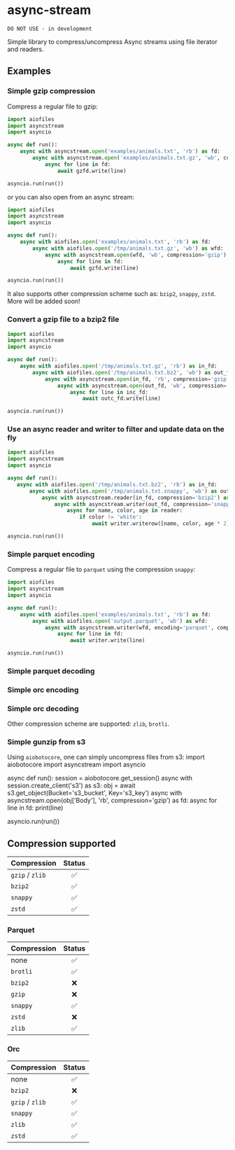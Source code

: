 async-stream
============

    DO NOT USE - in development


Simple library to compress/uncompress Async streams using file iterator and readers.

## Examples

### Simple gzip compression

Compress a regular file to gzip:
```python
import aiofiles
import asyncstream
import asyncio

async def run():
    async with asyncstream.open('examples/animals.txt', 'rb') as fd:
        async with asyncstream.open('examples/animals.txt.gz', 'wb', compression='gzip') as gzfd:
            async for line in fd:
                await gzfd.write(line)

asyncio.run(run())
```

or you can also open from an async stream:
```python
import aiofiles
import asyncstream
import asyncio

async def run():
    async with aiofiles.open('examples/animals.txt', 'rb') as fd:
        async with aiofiles.open('/tmp/animals.txt.gz', 'wb') as wfd:
            async with asyncstream.open(wfd, 'wb', compression='gzip') as gzfd:
                async for line in fd:
                    await gzfd.write(line)

asyncio.run(run())
```

It also supports other compression scheme such as: `bzip2`, `snappy`, `zstd`. More will be added soon!

### Convert a gzip file to a bzip2 file

```python
import aiofiles
import asyncstream
import asyncio

async def run():
    async with aiofiles.open('/tmp/animals.txt.gz', 'rb') as in_fd:
        async with aiofiles.open('/tmp/animals.txt.bz2', 'wb') as out_fd:
            async with asyncstream.open(in_fd, 'rb', compression='gzip') as inc_fd:
                async with asyncstream.open(out_fd, 'wb', compression='bzip2') as outc_fd:
                    async for line in inc_fd:
                        await outc_fd.write(line)

asyncio.run(run())
```

### Use an async reader and writer to filter and update data on the fly
 ```python
import aiofiles
import asyncstream
import asyncio
 
async def run():
    async with aiofiles.open('/tmp/animals.txt.bz2', 'rb') as in_fd:
        async with aiofiles.open('/tmp/animals.txt.snappy', 'wb') as out_fd:
            async with asyncstream.reader(in_fd, compression='bzip2') as reader:
                async with asyncstream.writer(out_fd, compression='snappy') as writer:
                    async for name, color, age in reader:
                        if color != 'white':
                            await writer.writerow([name, color, age * 2])
 
asyncio.run(run())
```

### Simple parquet encoding

Compress a regular file to `parquet` using the compression `snappy`:

```python
import aiofiles
import asyncstream
import asyncio

async def run():
    async with aiofiles.open('examples/animals.txt', 'rb') as fd:
        async with aiofiles.open('output.parquet', 'wb') as wfd:
            async with asyncstream.writer(wfd, encoding='parquet', compression='snappy') as writer:
                async for line in fd:
                    await writer.write(line)

asyncio.run(run())
```

### Simple parquet decoding

### Simple orc encoding

### Simple orc decoding

Other compression scheme are supported: `zlib`, `brotli`.

### Simple gunzip from s3

Using `aiobotocore`, one can simply uncompress files from s3:
import aiobotocore
import asyncstream
import asyncio

async def run():
    session = aiobotocore.get_session()
    async with session.create_client('s3') as s3:
    obj = await s3.get_object(Bucket='s3_bucket', Key='s3_key')
    async with asyncstream.open(obj['Body'], 'rb', compression='gzip') as fd:
        async for line in fd:
            print(line)
    
asyncio.run(run()) 

## Compression supported

Compression                                  | Status
-------------------------------------- | :-----:
`gzip` / `zlib`                          | :white_check_mark:
`bzip2`                          | :white_check_mark:
`snappy`                          | :white_check_mark:
`zstd`                          | :white_check_mark:

### Parquet
Compression                                  | Status
-------------------------------------- | :-----:
none                    | :white_check_mark:
`brotli`                  | :white_check_mark:
`bzip2`                  | :x: 
`gzip`                  | :x: 
`snappy`                  | :white_check_mark:
`zstd`                  | :x:
`zlib`                  | :white_check_mark:

### Orc

Compression                       | Status
-------------------------------------- | :-----:
none                    | :white_check_mark:
`bzip2`                  | :x: 
`gzip` / `zlib`                 | :white_check_mark:
`snappy`                  | :white_check_mark:
`zlib`                  | :white_check_mark:
`zstd`                  | :white_check_mark:
